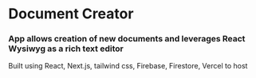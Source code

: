 # Document Creator 

### App allows creation of new documents and leverages React Wysiwyg as a rich text editor 

Built using React, Next.js, tailwind css, Firebase, Firestore, Vercel to host

